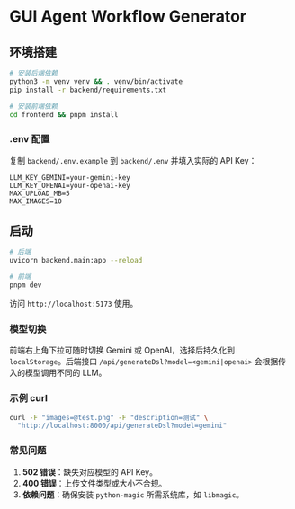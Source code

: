 # GUI Agent Workflow Generator

## 环境搭建

```bash
# 安装后端依赖
python3 -m venv venv && . venv/bin/activate
pip install -r backend/requirements.txt

# 安装前端依赖
cd frontend && pnpm install
```

### .env 配置

复制 `backend/.env.example` 到 `backend/.env` 并填入实际的 API Key：

```
LLM_KEY_GEMINI=your-gemini-key
LLM_KEY_OPENAI=your-openai-key
MAX_UPLOAD_MB=5
MAX_IMAGES=10
```

## 启动

```bash
# 后端
uvicorn backend.main:app --reload

# 前端
pnpm dev
```

访问 `http://localhost:5173` 使用。

### 模型切换

前端右上角下拉可随时切换 Gemini 或 OpenAI，选择后持久化到 `localStorage`。后端接口 `/api/generateDsl?model=<gemini|openai>` 会根据传入的模型调用不同的 LLM。

### 示例 curl

```bash
curl -F "images=@test.png" -F "description=测试" \
  "http://localhost:8000/api/generateDsl?model=gemini"
```

### 常见问题

1. **502 错误**：缺失对应模型的 API Key。
2. **400 错误**：上传文件类型或大小不合规。
3. **依赖问题**：确保安装 `python-magic` 所需系统库，如 `libmagic`。
